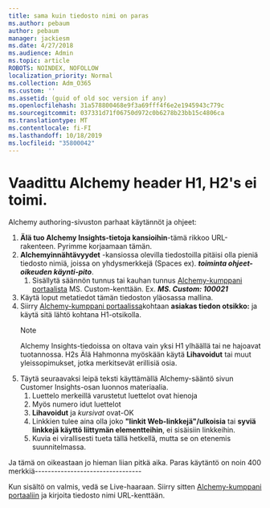 ```yaml
---
title: sama kuin tiedosto nimi on paras
ms.author: pebaum
author: pebaum
manager: jackiesm
ms.date: 4/27/2018
ms.audience: Admin
ms.topic: article
ROBOTS: NOINDEX, NOFOLLOW
localization_priority: Normal
ms.collection: Adm_O365
ms.custom: ''
ms.assetid: (guid of old soc version if any)
ms.openlocfilehash: 31a578800468e9f3a69fff4f6e2e1945943c779c
ms.sourcegitcommit: 037331d71f06750d972c0b6278b23bb15c4806ca
ms.translationtype: MT
ms.contentlocale: fi-FI
ms.lasthandoff: 10/18/2019
ms.locfileid: "35800042"
---
```

# <a name="required-alchemy-header-h1-h2s-dont-work"></a>Vaadittu Alchemy header H1, H2's ei toimi.
Alchemy authoring-sivuston parhaat käytännöt ja ohjeet:

1. **Älä tuo Alchemy Insights-tietoja kansioihin**-tämä rikkoo URL-rakenteen. Pyrimme korjaamaan tämän.
1. **Alchemyinnähtävyydet** -kansiossa olevilla tiedostoilla pitäisi olla pieniä tiedosto nimiä, joissa on yhdysmerkkejä (Spaces ex). ***toiminta ohjeet-oikeuden käynti-pito***.
    1. Sisällytä säännön tunnus tai kauhan tunnus [Alchemy-kumppani portaalista](https://alchemyportal.azurewebsites.net) MS. Custom-kenttään. Ex. ***MS. Custom: 100021***
1. Käytä loput metatiedot tämän tiedoston yläosassa mallina.
1. Siirry [Alchemy-kumppani portaalissa](https://alchemyportal.azurewebsites.net)kohtaan **asiakas tiedon otsikko:** ja käytä sitä lähtö kohtana H1-otsikolla. 
    > [!NOTE]
    > Alchemy Insights-tiedoissa on oltava vain yksi H1 ylhäällä tai ne hajoavat tuotannossa. H2s Älä Hahmonna myöskään käytä **Lihavoidut** tai muut yleissopimukset, jotka merkitsevät erillisiä osia.
1. Täytä seuraavaksi leipä teksti käyttämällä Alchemy-sääntö sivun Customer Insights-osan luonnos materiaalia.
    1. Luettelo merkeillä varustetut luettelot ovat hienoja
    1. Myös numero idut luettelot
    1. **Lihavoidut** ja *kursivat* ovat-OK
    1. Linkkien tulee aina olla joko **"linkit Web-linkkejä"/ulkoisia** tai **syviä linkkejä käyttö liittymän elementteihin**, ei sisäisiin linkkeihin.
    1. Kuvia ei virallisesti tueta tällä hetkellä, mutta se on etenemis suunnitelmassa.

Ja tämä on oikeastaan jo hieman liian pitkä aika. Paras käytäntö on noin 400 merkkiä---------------------------------

Kun sisältö on valmis, vedä se Live-haaraan. Siirry sitten [Alchemy-kumppani portaaliin](https://alchemyportal.azurewebsites.net) ja kirjoita tiedosto nimi URL-kenttään. 
